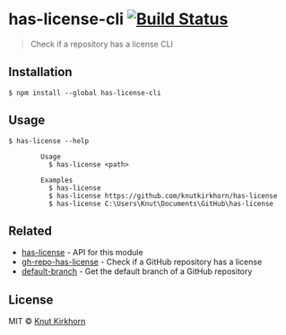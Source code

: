 # has-license-cli [![Build Status](https://travis-ci.org/knutkirkhorn/has-license-cli.svg?branch=main)](https://travis-ci.org/knutkirkhorn/has-license-cli)
> Check if a repository has a license CLI

## Installation
```
$ npm install --global has-license-cli
```

## Usage
```
$ has-license --help

        Usage
          $ has-license <path>

        Examples
          $ has-license
          $ has-license https://github.com/knutkirkhorn/has-license
          $ has-license C:\Users\Knut\Documents\GitHub\has-license 
```

## Related
- [has-license](https://github.com/knutkirkhorn/has-license) - API for this module
- [gh-repo-has-license](https://github.com/knutkirkhorn/gh-repo-has-license) - Check if a GitHub repository has a license
- [default-branch](https://github.com/knutkirkhorn/default-branch) - Get the default branch of a GitHub repository

## License
MIT © [Knut Kirkhorn](LICENSE)
